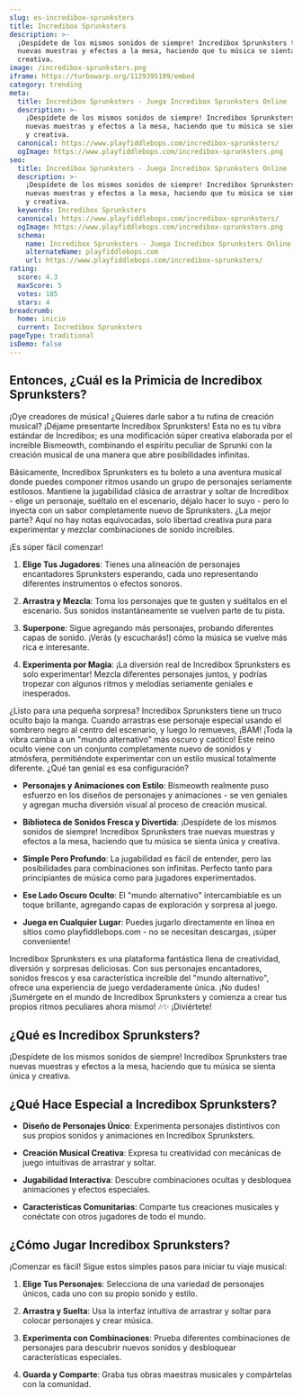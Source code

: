 ```yaml
---
slug: es-incredibox-sprunksters
title: Incredibox Sprunksters
description: >-
  ¡Despídete de los mismos sonidos de siempre! Incredibox Sprunksters trae
  nuevas muestras y efectos a la mesa, haciendo que tu música se sienta única y
  creativa.
image: /incredibox-sprunksters.png
iframe: https://turbowarp.org/1129395199/embed
category: trending
meta:
  title: Incredibox Sprunksters - Juega Incredibox Sprunksters Online
  description: >-
    ¡Despídete de los mismos sonidos de siempre! Incredibox Sprunksters trae
    nuevas muestras y efectos a la mesa, haciendo que tu música se sienta única
    y creativa.
  canonical: https://www.playfiddlebops.com/incredibox-sprunksters/
  ogImage: https://www.playfiddlebops.com/incredibox-sprunksters.png
seo:
  title: Incredibox Sprunksters - Juega Incredibox Sprunksters Online
  description: >-
    ¡Despídete de los mismos sonidos de siempre! Incredibox Sprunksters trae
    nuevas muestras y efectos a la mesa, haciendo que tu música se sienta única
    y creativa.
  keywords: Incredibox Sprunksters
  canonical: https://www.playfiddlebops.com/incredibox-sprunksters/
  ogImage: https://www.playfiddlebops.com/incredibox-sprunksters.png
  schema:
    name: Incredibox Sprunksters - Juega Incredibox Sprunksters Online
    alternateName: playfiddlebops.com
    url: https://www.playfiddlebops.com/incredibox-sprunksters/
rating:
  score: 4.3
  maxScore: 5
  votes: 185
  stars: 4
breadcrumb:
  home: inicio
  current: Incredibox Sprunksters
pageType: traditional
isDemo: false
---
```


## Entonces, ¿Cuál es la Primicia de Incredibox Sprunksters?

¡Oye creadores de música! ¿Quieres darle sabor a tu rutina de creación musical? ¡Déjame presentarte Incredibox Sprunksters! Esta no es tu vibra estándar de Incredibox; es una modificación súper creativa elaborada por el increíble Bismeowth, combinando el espíritu peculiar de Sprunki con la creación musical de una manera que abre posibilidades infinitas.

Básicamente, Incredibox Sprunksters es tu boleto a una aventura musical donde puedes componer ritmos usando un grupo de personajes seriamente estilosos. Mantiene la jugabilidad clásica de arrastrar y soltar de Incredibox - elige un personaje, suéltalo en el escenario, déjalo hacer lo suyo - pero lo inyecta con un sabor completamente nuevo de Sprunksters. ¿La mejor parte? Aquí no hay notas equivocadas, solo libertad creativa pura para experimentar y mezclar combinaciones de sonido increíbles.

¡Es súper fácil comenzar!

1. **Elige Tus Jugadores**: Tienes una alineación de personajes encantadores Sprunksters esperando, cada uno representando diferentes instrumentos o efectos sonoros.

1. **Arrastra y Mezcla**: Toma los personajes que te gusten y suéltalos en el escenario. Sus sonidos instantáneamente se vuelven parte de tu pista.

1. **Superpone**: Sigue agregando más personajes, probando diferentes capas de sonido. ¡Verás (y escucharás!) cómo la música se vuelve más rica e interesante.

1. **Experimenta por Magia**: ¡La diversión real de Incredibox Sprunksters es solo experimentar! Mezcla diferentes personajes juntos, y podrías tropezar con algunos ritmos y melodías seriamente geniales e inesperados.

¿Listo para una pequeña sorpresa? Incredibox Sprunksters tiene un truco oculto bajo la manga. Cuando arrastras ese personaje especial usando el sombrero negro al centro del escenario, y luego lo remueves, ¡BAM! ¡Toda la vibra cambia a un "mundo alternativo" más oscuro y caótico! Este reino oculto viene con un conjunto completamente nuevo de sonidos y atmósfera, permitiéndote experimentar con un estilo musical totalmente diferente. ¿Qué tan genial es esa configuración?

- **Personajes y Animaciones con Estilo**: Bismeowth realmente puso esfuerzo en los diseños de personajes y animaciones - se ven geniales y agregan mucha diversión visual al proceso de creación musical.

- **Biblioteca de Sonidos Fresca y Divertida**: ¡Despídete de los mismos sonidos de siempre! Incredibox Sprunksters trae nuevas muestras y efectos a la mesa, haciendo que tu música se sienta única y creativa.

- **Simple Pero Profundo**: La jugabilidad es fácil de entender, pero las posibilidades para combinaciones son infinitas. Perfecto tanto para principiantes de música como para jugadores experimentados.

- **Ese Lado Oscuro Oculto**: El "mundo alternativo" intercambiable es un toque brillante, agregando capas de exploración y sorpresa al juego.

- **Juega en Cualquier Lugar**: Puedes jugarlo directamente en línea en sitios como playfiddlebops.com - no se necesitan descargas, ¡súper conveniente!

Incredibox Sprunksters es una plataforma fantástica llena de creatividad, diversión y sorpresas deliciosas. Con sus personajes encantadores, sonidos frescos y esa característica increíble del "mundo alternativo", ofrece una experiencia de juego verdaderamente única. ¡No dudes! ¡Sumérgete en el mundo de Incredibox Sprunksters y comienza a crear tus propios ritmos peculiares ahora mismo! 🎶✨ ¡Diviértete!

## ¿Qué es Incredibox Sprunksters?

¡Despídete de los mismos sonidos de siempre! Incredibox Sprunksters trae nuevas muestras y efectos a la mesa, haciendo que tu música se sienta única y creativa.

## ¿Qué Hace Especial a Incredibox Sprunksters?

- **Diseño de Personajes Único**: Experimenta personajes distintivos con sus propios sonidos y animaciones en Incredibox Sprunksters.

- **Creación Musical Creativa**: Expresa tu creatividad con mecánicas de juego intuitivas de arrastrar y soltar.

- **Jugabilidad Interactiva**: Descubre combinaciones ocultas y desbloquea animaciones y efectos especiales.

- **Características Comunitarias**: Comparte tus creaciones musicales y conéctate con otros jugadores de todo el mundo.

## ¿Cómo Jugar Incredibox Sprunksters?

¡Comenzar es fácil! Sigue estos simples pasos para iniciar tu viaje musical:

1. **Elige Tus Personajes**: Selecciona de una variedad de personajes únicos, cada uno con su propio sonido y estilo.

1. **Arrastra y Suelta**: Usa la interfaz intuitiva de arrastrar y soltar para colocar personajes y crear música.

1. **Experimenta con Combinaciones**: Prueba diferentes combinaciones de personajes para descubrir nuevos sonidos y desbloquear características especiales.

1. **Guarda y Comparte**: Graba tus obras maestras musicales y compártelas con la comunidad.